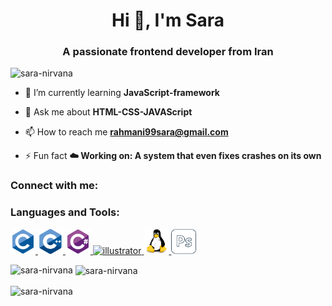 <h1 align="center">Hi 👋, I'm Sara</h1>
<h3 align="center">A passionate frontend developer from Iran</h3>

<p align="left"> <img src="https://komarev.com/ghpvc/?username=sara-nirvana&label=Profile%20views&color=0e75b6&style=flat" alt="sara-nirvana" /> </p>

- 🌱 I’m currently learning **JavaScript-framework**

- 💬 Ask me about **HTML-CSS-JAVAScript**

- 📫 How to reach me **rahmani99sara@gmail.com**

- ⚡ Fun fact **☁️ Working on: A system that even fixes crashes on its own**

<h3 align="left">Connect with me:</h3>
<p align="left">
</p>

<h3 align="left">Languages and Tools:</h3>
<p align="left"> <a href="https://www.cprogramming.com/" target="_blank" rel="noreferrer"> <img src="https://raw.githubusercontent.com/devicons/devicon/master/icons/c/c-original.svg" alt="c" width="40" height="40"/> </a> <a href="https://www.w3schools.com/cpp/" target="_blank" rel="noreferrer"> <img src="https://raw.githubusercontent.com/devicons/devicon/master/icons/cplusplus/cplusplus-original.svg" alt="cplusplus" width="40" height="40"/> </a> <a href="https://www.w3schools.com/cs/" target="_blank" rel="noreferrer"> <img src="https://raw.githubusercontent.com/devicons/devicon/master/icons/csharp/csharp-original.svg" alt="csharp" width="40" height="40"/> </a> <a href="https://www.adobe.com/in/products/illustrator.html" target="_blank" rel="noreferrer"> <img src="https://www.vectorlogo.zone/logos/adobe_illustrator/adobe_illustrator-icon.svg" alt="illustrator" width="40" height="40"/> </a> <a href="https://www.linux.org/" target="_blank" rel="noreferrer"> <img src="https://raw.githubusercontent.com/devicons/devicon/master/icons/linux/linux-original.svg" alt="linux" width="40" height="40"/> </a> <a href="https://www.photoshop.com/en" target="_blank" rel="noreferrer"> <img src="https://raw.githubusercontent.com/devicons/devicon/master/icons/photoshop/photoshop-line.svg" alt="photoshop" width="40" height="40"/> </a> </p>

<p><img align="left" src="https://github-readme-stats.vercel.app/api/top-langs?username=sara-nirvana&show_icons=true&locale=en&layout=compact" alt="sara-nirvana" /></p>

<p>&nbsp;<img align="center" src="https://github-readme-stats.vercel.app/api?username=sara-nirvana&show_icons=true&locale=en" alt="sara-nirvana" /></p>

<p><img align="center" src="https://github-readme-streak-stats.herokuapp.com/?user=sara-nirvana&" alt="sara-nirvana" /></p>
